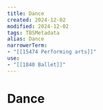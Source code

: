```yaml
---
title: Dance
created: 2024-12-02
modified: 2024-12-02
tags: TBSMetadata
alias: Dance
narrowerTerm:
- "[[15474 Performing arts]]"
use:
- "[[1840 Ballet]]"
---
```

# Dance
